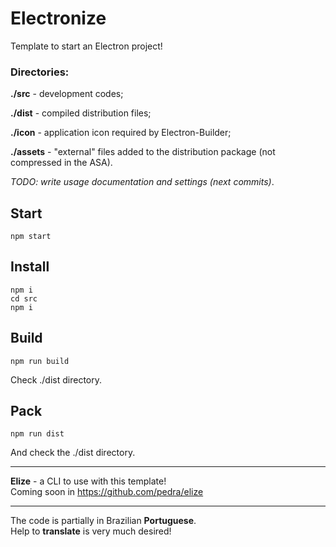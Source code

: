 # Electronize
Template to start an Electron project!

### Directories:

**./src** - development codes;

**./dist** - compiled distribution files;

**./icon** - application icon required by Electron-Builder;

**./assets** - "external" files added to the distribution package (not compressed in the ASA).

*TODO: write usage documentation and settings (next commits)*. 

## Start

```
npm start 
```

## Install

```
npm i
cd src
npm i
```

## Build

```
npm run build
```

Check ./dist directory.

## Pack

```
npm run dist
```

And check the ./dist directory.

--- 

<p><b>Elize</b> - a CLI to use with this template!<br>
Coming soon in <a href="https://github.com/pedra/elize">https://github.com/pedra/elize</a></p>

--- 
<p>The code is partially in Brazilian <b>Portuguese</b>.<br>
Help to <b>translate</b> is very much desired!</p>


